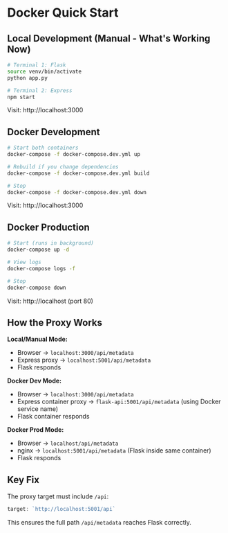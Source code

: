 # Docker Quick Start

## Local Development (Manual - What's Working Now)

```bash
# Terminal 1: Flask
source venv/bin/activate
python app.py

# Terminal 2: Express
npm start
```

Visit: http://localhost:3000

## Docker Development

```bash
# Start both containers
docker-compose -f docker-compose.dev.yml up

# Rebuild if you change dependencies
docker-compose -f docker-compose.dev.yml build

# Stop
docker-compose -f docker-compose.dev.yml down
```

Visit: http://localhost:3000

## Docker Production

```bash
# Start (runs in background)
docker-compose up -d

# View logs
docker-compose logs -f

# Stop
docker-compose down
```

Visit: http://localhost (port 80)

## How the Proxy Works

**Local/Manual Mode:**
- Browser → `localhost:3000/api/metadata`
- Express proxy → `localhost:5001/api/metadata`
- Flask responds

**Docker Dev Mode:**
- Browser → `localhost:3000/api/metadata`
- Express container proxy → `flask-api:5001/api/metadata` (using Docker service name)
- Flask container responds

**Docker Prod Mode:**
- Browser → `localhost/api/metadata`
- nginx → `localhost:5001/api/metadata` (Flask inside same container)
- Flask responds

## Key Fix

The proxy target must include `/api`:
```javascript
target: `http://localhost:5001/api`
```

This ensures the full path `/api/metadata` reaches Flask correctly.
